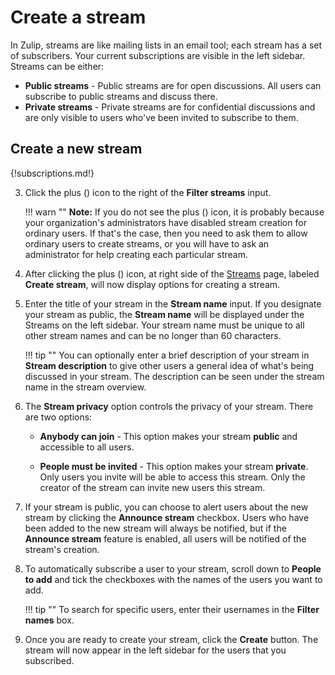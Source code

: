 # Create a stream

In Zulip, streams are like mailing lists in an email tool; each stream
has a set of subscribers. Your current subscriptions are visible in
the left sidebar.  Streams can be either:

* **Public streams** - Public streams are for open discussions. All
  users can subscribe to public streams and discuss there.
* **Private streams** - Private streams are for confidential
  discussions and are only visible to users who've been invited to
  subscribe to them.

## Create a new stream

{!subscriptions.md!}

3. Click the plus (<i class="icon-vector-plus"></i>) icon to the right of
the **Filter streams** input.

    !!! warn ""
        **Note:** If you do not see the plus
        (<i class="icon-vector-plus"></i>) icon, it
        is probably because your organization's administrators
        have disabled stream creation for ordinary users.
        If that's the case, then you need to ask them to
        allow ordinary users to create streams, or you will have
        to ask an administrator for help creating each particular stream.

4. After clicking the plus (<i class="icon-vector-plus"></i>) icon, at
right side of the [Streams](/#streams) page, labeled
**Create stream**, will now display options for creating a stream.

5. Enter the title of your stream in the **Stream name** input.
If you designate your stream as public, the **Stream name** will be
displayed under the Streams on the left sidebar. Your stream name must
be unique to all other stream names and can be no longer than
60 characters.

    !!! tip ""
        You can optionally enter a brief description of your stream in
        **Stream description** to give other users a general idea of
        what's being discussed in your stream. The description can be
        seen under the stream name in the stream overview.

7. The **Stream privacy** option controls the privacy of your
stream. There are two options:
    * **Anybody can join** - This option makes your stream **public**
    and accessible to all users.

    * **People must be invited** - This option makes your stream
    **private**. Only users you invite will be able to access this stream.
    Only the creator of the stream can invite new users this stream.

8. If your stream is public, you can choose to alert users about the new
stream by clicking the **Announce stream** checkbox. Users who have been
added to the new stream will always be notified, but if the
**Announce stream** feature is enabled, all users will be notified
of the stream's creation.

9. To automatically subscribe a user to your stream, scroll down to
**People to add** and tick the checkboxes with the names of the users
you want to add.

    !!! tip ""
        To search for specific users, enter their usernames in the
        **Filter names** box.

10. Once you are ready to create your stream,
click the **Create** button. The stream will now appear
in the left sidebar for the users that you subscribed.
